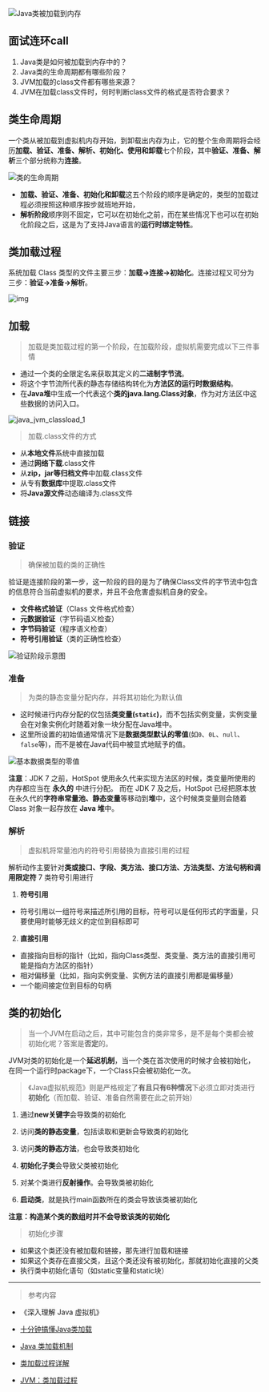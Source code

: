 ![Java类被加载到内存](https://coder-xieshijie-img-1253784930.cos.ap-beijing.myqcloud.com/img/2024/Java类被加载到内存_ff8a1debd72fc665a4813234ad42fdec.jpg)




## 面试连环call

1. Java类是如何被加载到内存中的？
2. Java类的生命周期都有哪些阶段？
3. JVM加载的class文件都有哪些来源？
4. JVM在加载class文件时，何时判断class文件的格式是否符合要求？



## 类生命周期

一个类从被加载到虚拟机内存开始，到卸载出内存为止，它的整个生命周期将会经历**加载、验证、准备、解析、初始化、使用和卸载**七个阶段，其中**验证、准备、解析**三个部分统称为**连接**。

![类的生命周期](https://coder-xieshijie-img-1253784930.cos.ap-beijing.myqcloud.com/img/2024/01n2cq6mb3_733d56d3e5746842d033197e8afb9ee1.png)



- **加载、验证、准备、初始化和卸载**这五个阶段的顺序是确定的，类型的加载过程必须按照这种顺序按步就班地开始，
- **解析阶段**顺序则不固定，它可以在初始化之前，而在某些情况下也可以在初始化阶段之后，这是为了支持Java语言的**运行时绑定特性**。



## 类加载过程

系统加载 Class 类型的文件主要三步：**加载->连接->初始化**。连接过程又可分为三步：**验证->准备->解析**。



![img](https://coder-xieshijie-img-1253784930.cos.ap-beijing.myqcloud.com/img/2024/ioh3f64wc7_0ea4e83ff9a1c35fc004929672e3cc3b.png)



## 加载



> 加载是类加载过程的第一个阶段，在加载阶段，虚拟机需要完成以下三件事情

- 通过一个类的全限定名来获取其定义的**二进制字节流**。
- 将这个字节流所代表的静态存储结构转化为**方法区的运行时数据结构**。
- 在**Java堆**中生成一个代表这个**类的java.lang.Class对象**，作为对方法区中这些数据的访问入口。

![java_jvm_classload_1](https://coder-xieshijie-img-1253784930.cos.ap-beijing.myqcloud.com/img/2024/java_jvm_classload_1_76a7c3c9c71306c2ba8916fbb55510b2.png)



> 加载.class文件的方式

- 从**本地文件**系统中直接加载
- 通过**网络下载**.class文件
- 从**zip，jar等归档文件**中加载.class文件
- 从专有**数据库**中提取.class文件
- 将**Java源文件**动态编译为.class文件



## 链接

### 验证

> 确保被加载的类的正确性

验证是连接阶段的第一步，这一阶段的目的是为了确保Class文件的字节流中包含的信息符合当前虚拟机的要求，并且不会危害虚拟机自身的安全。

- **文件格式验证**（Class 文件格式检查）
- **元数据验证**（字节码语义检查）
- **字节码验证**（程序语义检查）
- **符号引用验证**（类的正确性检查）

![验证阶段示意图](https://coder-xieshijie-img-1253784930.cos.ap-beijing.myqcloud.com/img/2024/class-loading-process-verification_57598d0f5f9156f13c08e9345649e19d.png)



### 准备

> 为类的静态变量分配内存，并将其初始化为默认值

- 这时候进行内存分配的仅包括**类变量(`static`)**，而不包括实例变量，实例变量会在对象实例化时随着对象一块分配在Java堆中。
- 这里所设置的初始值通常情况下是**数据类型默认的零值**(如`0`、`0L`、`null`、`false`等)，而不是被在Java代码中被显式地赋予的值。

![基本数据类型的零值](https://coder-xieshijie-img-1253784930.cos.ap-beijing.myqcloud.com/img/2024/基本数据类型的零值_b6ba2b9f75814d879d3251463dcabe8b.png)

**注意**：JDK 7 之前，HotSpot 使用永久代来实现方法区的时候，类变量所使用的内存都应当在 **永久的** 中进行分配。 而在 JDK 7 及之后，HotSpot 已经把原本放在永久代的**字符串常量池、静态变量**等移动到**堆**中，这个时候类变量则会随着 Class 对象一起存放在 **Java 堆**中。

### 解析

> 虚拟机将常量池内的符号引用替换为直接引用的过程

解析动作主要针对**类或接口、字段、类方法、接口方法、方法类型、方法句柄和调用限定符** 7 类符号引用进行



1. **符号引用**

- 符号引用以一组符号来描述所引用的目标，符号可以是任何形式的字面量，只要使用时能够无歧义的定位到目标即可



2.  **直接引用**

- 直接指向目标的指针（比如，指向Class类型、类变量、类方法的直接引用可能是指向方法区的指针）
- 相对偏移量（比如，指向实例变量、实例方法的直接引用都是偏移量）
- 一个能间接定位到目标的句柄



## 类的初始化

> 当一个JVM在启动之后，其中可能包含的类非常多，是不是每个类都会被初始化呢？答案是**否定**的。

JVM对类的初始化是一个**延迟机制**，当一个类在首次使用的时候才会被初始化，在同一个运行时package下，一个Class只会被初始化一次。



> 《Java虚拟机规范》则是严格规定了**有且只有6种情况**下必须立即对类进行**初始化**（而加载、验证、准备自然需要在此之前开始）

1. 通过**new关键字**会导致类的初始化

2. 访问**类的静态变量**，包括读取和更新会导致类的初始化

3. 访问**类的静态方法**，也会导致类初始化

4. **初始化子类**会导致父类被初始化

5. 对某个类进行**反射操作**。会导致类被初始化

6. **启动类**，就是执行main函数所在的类会导致该类被初始化



**注意：构造某个类的数组时并不会导致该类的初始化**



> 初始化步骤

- 如果这个类还没有被加载和链接，那先进行加载和链接
- 如果这个类存在直接父类，且这个类还没有被初始化，那就初始化直接的父类
- 执行类中初始化语句（如static变量和static块）



----




> 参考内容

- 《深入理解 Java 虚拟机》

- [十分钟搞懂Java类加载](https://mp.weixin.qq.com/s?__biz=MzIxNzM0NjA1OQ==&mid=2247483698&idx=1&sn=6ab24416042310b91f9363fff3402370&chksm=97fa7856a08df140e0a97ad31cbfcc3b99d13741e1db365ea08ab307392f3d1b1535f2041fdb&token=471240037&lang=zh_CN#rd)

- [Java 类加载机制](https://pdai.tech/md/java/jvm/java-jvm-classload.html)

- [类加载过程详解](https://javaguide.cn/java/jvm/class-loading-process.html)

- [JVM：类加载过程](https://cloud.tencent.com/developer/article/1787638)

